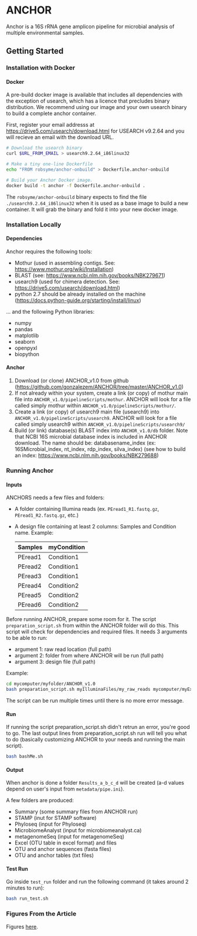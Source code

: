 # ANCHOR

Anchor is a 16S rRNA gene amplicon pipeline for microbial analysis of multiple
environmental samples.

## Getting Started


### Installation with Docker

#### Docker

A pre-build docker image is available that includes all dependencies with the
exception of usearch, which has a licence that precludes binary distribution. We
recommend using our image and your own usearch binary to build a complete anchor
container.

First, register your email addresss at https://drive5.com/usearch/download.html
for USEARCH v9.2.64 and you will recieve an email with the download URL.

```sh
# Download the usearch binary
curl $URL_FROM_EMAIL > usearch9.2.64_i86linux32

# Make a tiny one-line Dockerfile
echo "FROM robsyme/anchor-onbuild" > Dockerfile.anchor-onbuild

# Build your Anchor Docker image.
docker build -t anchor -f Dockerfile.anchor-onbuild .
```

The `robsyme/anchor-onbuild` binary expects to find the file
`./usearch9.2.64_i86linux32` when it is used as a base image to build a new
container. It will grab the binary and fold it into your new docker image.

### Installation Locally

#### Dependencies

Anchor requires the following tools:
 - Mothur (used in assembling contigs. See:
   https://www.mothur.org/wiki/Installation)
 - BLAST (see: https://www.ncbi.nlm.nih.gov/books/NBK279671)
 - usearch9 (used for chimera detection. See:
   https://drive5.com/usearch/download.html)
 - python 2.7 should be already installed on the machine
   (https://docs.python-guide.org/starting/install/linux)

... and the following Python libraries:
- numpy
- pandas
- matplotlib
- seaborn
- openpyxl
- biopython

#### Anchor

1. Download (or clone) ANCHOR_v1.0 from github
   (https://github.com/gonzalezem/ANCHOR/tree/master/ANCHOR_v1.0)
2. If not already within your system, create a link (or copy) of mothur main
   file into `ANCHOR_v1.0/pipelineScripts/mothur`. ANCHOR will look for a file
   called simply mothur within `ANCHOR_v1.0/pipelineScripts/mothur/`.
3. Create a link (or copy) of usearch9 main file (usearch9) into
   `ANCHOR_v1.0/pipelineScripts/usearch9`. ANCHOR will look for a file called
   simply usearch9 within `ANCHOR_v1.0/pipelineScripts/usearch9/`
4. Build (or link) database(s) BLAST index into `ANCHOR_v1.0/db` folder. Note
   that NCBI 16S microbial database index is included in ANCHOR download. The
   name should be: databasename_index (ex: 16SMicrobial_index, nt_index,
   rdp_index, silva_index) (see how to build an index:
   https://www.ncbi.nlm.nih.gov/books/NBK279688)

### Running Anchor

#### Inputs

ANCHORS needs a few files and folders:
- A folder containing Illumina reads (ex. `PEread1_R1.fastq.gz`,
  `PEread1_R2.fastq.gz`, etc.)
- A design file containing at least 2 columns: Samples and Condition name.
  Example:

  | Samples       | myCondition   |
  | ------------- | ------------- |
  | PEread1       | Condition1    |
  | PEread2       | Condition1    |
  | PEread3       | Condition1    |
  | PEread4       | Condition2    |
  | PEread5       | Condition2    |
  | PEread6       | Condition2    |

Before running ANCHOR, prepare some room for it. The script
`preparation_script.sh` from within the ANCHOR folder will do this. This script
will check for dependencies and required files. It needs 3 arguments to be able
to run:
-  argument 1: raw read location (full path)
-  argument 2: folder from where ANCHOR will be run (full path)
-  argument 3: design file (full path)

Example:
```sh
cd mycomputer/myfolder/ANCHOR_v1.0
bash preparation_script.sh myIlluminaFiles/my_raw_reads mycomputer/myExperiment mycomputer/myfolder/myconditions.txt
```

The script can be run multiple times until there is no more error message.

#### Run

If running the script preparation_script.sh didn't retrun an error, you're good to go. The last output lines from preparation_script.sh run will tell you what to do (basically customizing ANCHOR to your needs and running the main script).

```sh
bash bashMe.sh
```

#### Output

When anchor is done a folder `Results_a_b_c_d` will be created (a-d values depend on user's input from `metadata/pipe.ini`).

A few folders are produced:
-  Summary (some summary files from ANCHOR run)
-  STAMP (inut for STAMP software)
-  Phyloseq (input for Phyloseq)
-  MicrobiomeAnalyst (input for microbiomeanalyst.ca)
-  metagenomeSeq (input for metagenomeSeq)
-  Excel (OTU table in excel format) and files
-  OTU and anchor sequences (fasta files)
-  OTU and anchor tables (txt files)


#### Test Run
Go inside `test_run` folder and run the following command (it takes around 2
minutes to run):

```sh
bash run_test.sh
```

### Figures From the Article
Figures [here](article).
